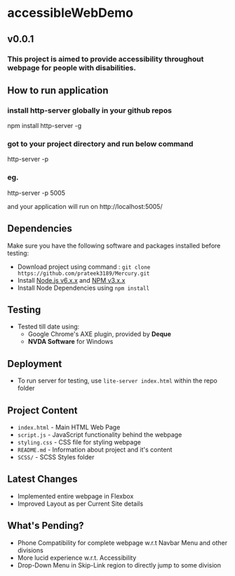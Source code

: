 # accessibleWebDemo
## v0.0.1

### This project is aimed to provide accessibility throughout webpage for people with disabilities.

## How to run application
### install http-server globally in your github repos
npm install http-server -g

### got to your project directory and run below command
http-server -p <port number>

### eg.
http-server -p 5005
	
and your application will run on
http://localhost:5005/

## Dependencies

Make sure you have the following software and packages installed before testing:

- Download project using command : ```git clone https://github.com/prateek3189/Mercury.git```
- Install [Node.js v6.x.x](https://nodejs.org/dist/latest-v6.x/) and [NPM v3.x.x](https://nodejs.org/dist/latest-v6.x/)
- Install Node Dependencies using ```npm install```

## Testing

- Tested till date using:
	- Google Chrome's AXE plugin, provided by <b>Deque</b>
	- <b>NVDA Software</b> for Windows


## Deployment

- To run server for testing, use `lite-server index.html` within the repo folder

## Project Content

- `index.html` - Main HTML Web Page
- `script.js` - JavaScript functionality behind the webpage
- `styling.css` - CSS file for styling webpage
- `README.md` - Information about project and it's content
- `SCSS/` - SCSS Styles folder

## Latest Changes

- Implemented entire webpage in Flexbox
- Improved Layout as per Current Site details

## What's Pending?

- Phone Compatibility for complete webpage w.r.t Navbar Menu and other divisions
- More lucid experience w.r.t. Accessibility
- Drop-Down Menu in Skip-Link region to directly jump to some division
